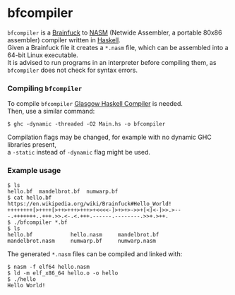 # bfcompiler

`bfcompiler` is a [Brainfuck](https://en.wikipedia.org/wiki/Brainfuck) to [NASM](https://nasm.us) (Netwide Assembler, a portable 80x86 assembler) compiler written in [Haskell](https://haskell.org).  
Given a Brainfuck file it creates a `*.nasm` file, which can be assembled into a 64-bit Linux executable.  
It is advised to run programs in an interpreter before compiling them, as `bfcompiler` does not check for syntax errors.

### Compiling `bfcompiler`

To compile `bfcompiler` [Glasgow Haskell Compiler](https://www.haskell.org/ghc/) is needed.  
Then, use a similar command:

    $ ghc -dynamic -threaded -O2 Main.hs -o bfcompiler

Compilation flags may be changed, for example with no dynamic GHC libraries present,  
a `-static` instead of `-dynamic` flag might be used.

### Example usage

    $ ls
    hello.bf  mandelbrot.bf  numwarp.bf
    $ cat hello.bf
    https://en.wikipedia.org/wiki/Brainfuck#Hello_World!
    ++++++++[>++++[>++>+++>+++>+<<<<-]>+>+>->>+[<]<-]>>.>---.+++++++..+++.>>.<-.<.+++.------.--------.>>+.>++.
    $ ./bfcompiler *.bf
    $ ls
    hello.bf            hello.nasm     mandelbrot.bf
    mandelbrot.nasm     numwarp.bf     numwarp.nasm

The generated `*.nasm` files can be compiled and linked with:

    $ nasm -f elf64 hello.nasm
    $ ld -m elf_x86_64 hello.o -o hello
    $ ./hello
    Hello World!

